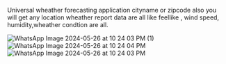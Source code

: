 Universal wheather forecasting application
cityname or zipcode also you will get any location wheather report  data are all like feellike , wind speed, humidity,wheather condtion are all.

![WhatsApp Image 2024-05-26 at 10 24 03 PM (1)](https://github.com/ilaiyaraja1/wheather-forecast-app/assets/88969018/a0c5f6b0-ba41-441a-8a70-c6094677452e)
![WhatsApp Image 2024-05-26 at 10 24 04 PM](https://github.com/ilaiyaraja1/wheather-forecast-app/assets/88969018/8dd74228-9727-493f-8450-1d5fbf6b7016)
![WhatsApp Image 2024-05-26 at 10 24 03 PM](https://github.com/ilaiyaraja1/wheather-forecast-app/assets/88969018/35318c3b-145c-4bb5-8b21-6b970c8a7496)
